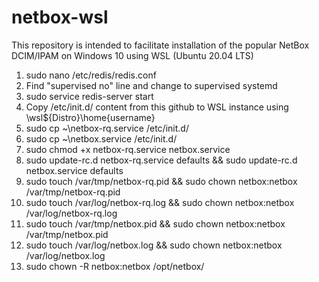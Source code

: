 # netbox-wsl

This repository is intended to facilitate installation of the popular NetBox DCIM/IPAM on Windows 10 using WSL (Ubuntu 20.04 LTS)

1. sudo nano /etc/redis/redis.conf
2. Find "supervised no" line and change to supervised systemd
3. sudo service redis-server start
4. Copy /etc/init.d/ content from this github to WSL instance using \\wsl$\{Distro}\home\{username}
5. sudo cp ~\netbox-rq.service /etc/init.d/
6. sudo cp ~\netbox.service /etc/init.d/
7. sudo chmod +x netbox-rq.service netbox.service
8. sudo update-rc.d netbox-rq.service defaults && sudo update-rc.d netbox.service defaults
9. sudo touch /var/tmp/netbox-rq.pid && sudo chown netbox:netbox /var/tmp/netbox-rq.pid
10. sudo touch /var/log/netbox-rq.log && sudo chown netbox:netbox /var/log/netbox-rq.log
11. sudo touch /var/tmp/netbox.pid && sudo chown netbox:netbox /var/tmp/netbox.pid
12. sudo touch /var/log/netbox.log && sudo chown netbox:netbox /var/log/netbox.log
13. sudo chown -R netbox:netbox /opt/netbox/
